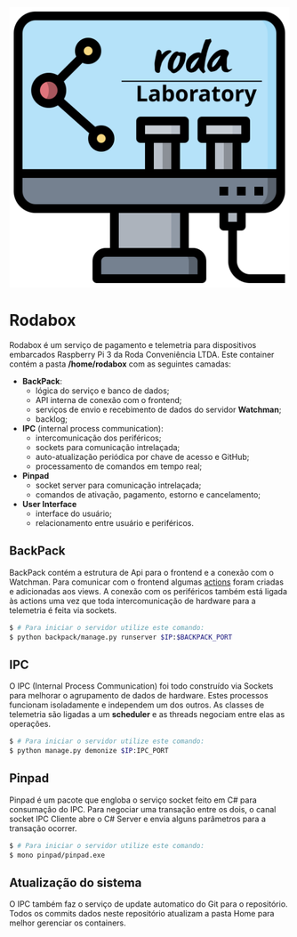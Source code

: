 <p align="center">
  <img src="./lab-logotype.svg"/>
</p>






# Rodabox
Rodabox é um serviço de pagamento e telemetria para dispositivos embarcados Raspberry Pi 3 da Roda Conveniência LTDA. Este container contém a pasta **/home/rodabox** com as seguintes camadas:

* **BackPack**:
	* lógica do serviço e banco de dados;
	* API interna de conexão com o frontend;
	* serviços de envio e recebimento de dados do servidor **Watchman**;
	* backlog;
* **IPC** (internal process communication):
	* intercomunicação dos periféricos;
	* sockets para comunicação intrelaçada;
	* auto-atualização periódica por chave de acesso e GitHub;
	* processamento de comandos em tempo real;
* **Pinpad**
	* socket server para comunicação intrelaçada;
	* comandos de ativação, pagamento, estorno e cancelamento;
* **User Interface**
	* interface do usuário;
	* relacionamento entre usuário e periféricos.

## BackPack
BackPack contém a estrutura de Api para o frontend e a conexão com o Watchman. Para
comunicar com o frontend algumas [actions](https://www.django-rest-framework.org/api-guide/viewsets/#viewset-actions) foram criadas e adicionadas aos views. A conexão com os periféricos também
está ligada às actions uma vez que toda intercomunicação de hardware para a telemetria é feita via sockets.
```bash
$ # Para iniciar o servidor utilize este comando:
$ python backpack/manage.py runserver $IP:$BACKPACK_PORT
```

## IPC
O IPC (Internal Process Communication) foi todo construído via Sockets para melhorar o agrupamento de dados de hardware. Estes processos funcionam isoladamente e independem um dos outros. As classes de telemetria são ligadas a um **scheduler** e as threads negociam entre elas as operações.
```bash
$ # Para iniciar o servidor utilize este comando:
$ python manage.py demonize $IP:IPC_PORT
```

## Pinpad
Pinpad é um pacote que engloba o serviço socket feito em C# para consumação do IPC. Para negociar uma transação entre os dois, o canal socket IPC Cliente abre o C# Server e envia alguns parâmetros para a transação ocorrer.
```bash
$ # Para iniciar o servidor utilize este comando:
$ mono pinpad/pinpad.exe
```

## Atualização do sistema
O IPC também faz o serviço de update automatico do Git para o repositório. Todos os commits dados neste repositório atualizam a pasta Home para melhor gerenciar os containers.
